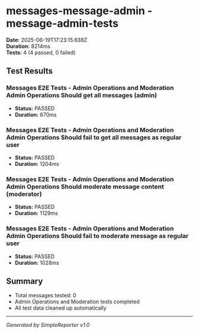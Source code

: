 # messages-message-admin - message-admin-tests

**Date:** 2025-06-19T17:23:15.638Z  
**Duration:** 8214ms  
**Tests:** 4 (4 passed, 0 failed)

## Test Results


### Messages E2E Tests - Admin Operations and Moderation Admin Operations Should get all messages (admin)
- **Status:** PASSED
- **Duration:** 670ms



### Messages E2E Tests - Admin Operations and Moderation Admin Operations Should fail to get all messages as regular user
- **Status:** PASSED
- **Duration:** 1204ms



### Messages E2E Tests - Admin Operations and Moderation Admin Operations Should moderate message content (moderator)
- **Status:** PASSED
- **Duration:** 1129ms



### Messages E2E Tests - Admin Operations and Moderation Admin Operations Should fail to moderate message as regular user
- **Status:** PASSED
- **Duration:** 1028ms



## Summary

- Total messages tested: 0
- Admin Operations and Moderation tests completed
- All test data cleaned up automatically

---
*Generated by SimpleReporter v1.0*

